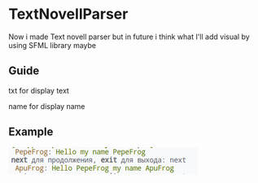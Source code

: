 # TextNovellParser
Now i made Text novell parser but in future i think what I'll add visual by using SFML library maybe 

## Guide
txt for display text

name for display name


## Example
<img src = "example.png">
